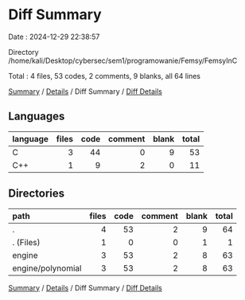 # Diff Summary

Date : 2024-12-29 22:38:57

Directory /home/kali/Desktop/cybersec/sem1/programowanie/Femsy/FemsyInC

Total : 4 files,  53 codes, 2 comments, 9 blanks, all 64 lines

[Summary](results.md) / [Details](details.md) / Diff Summary / [Diff Details](diff-details.md)

## Languages
| language | files | code | comment | blank | total |
| :--- | ---: | ---: | ---: | ---: | ---: |
| C | 3 | 44 | 0 | 9 | 53 |
| C++ | 1 | 9 | 2 | 0 | 11 |

## Directories
| path | files | code | comment | blank | total |
| :--- | ---: | ---: | ---: | ---: | ---: |
| . | 4 | 53 | 2 | 9 | 64 |
| . (Files) | 1 | 0 | 0 | 1 | 1 |
| engine | 3 | 53 | 2 | 8 | 63 |
| engine/polynomial | 3 | 53 | 2 | 8 | 63 |

[Summary](results.md) / [Details](details.md) / Diff Summary / [Diff Details](diff-details.md)